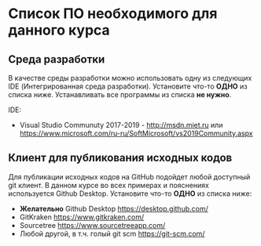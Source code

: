 Список ПО необходимого для данного курса
========================================

Среда разработки
----------------

В качестве среды разработки можно использовать одну из следующих IDE (Интегрированная среда разработки). Установите что-то **ОДНО** из списка ниже. Устанавливать все программы из списка **не нужно**.

IDE:

* Visual Studio Communuty 2017-2019 - 
	http://msdn.miet.ru или
	https://www.microsoft.com/ru-ru/SoftMicrosoft/vs2019Community.aspx

Клиент для публикования исходных кодов
---------------------------------------

Для публикации исходных кодов на GitHub подойдет любой доступный git клиент. В данном курсе
во всех примерах и пояснениях используется Github Desktop. Установите что-то **ОДНО** из списка ниже:

* **Желательно** Github Desktop
	https://desktop.github.com/
* GitKraken 
	https://www.gitkraken.com/
* Sourcetree 
	https://www.sourcetreeapp.com/
* Любой другой, в т.ч. голый git scm
	https://git-scm.com/



